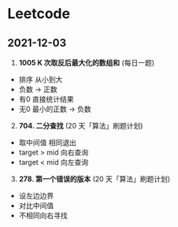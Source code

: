 # Leetcode

## 2021-12-03
1. **1005 K 次取反后最大化的数组和** (每日一题)   
- 排序 从小到大
- 负数 -> 正数
- 有0 直接统计结果
- 无0 最小的正数 -> 负数

2. **704. 二分查找** (20 天「算法」刷题计划)
- 取中间值 相同退出
- target > mid 向右查询
- target < mid 向左查询
3. **278. 第一个错误的版本** (20 天「算法」刷题计划)
- 设左边边界
- 对比中间值
- 不相同向右寻找